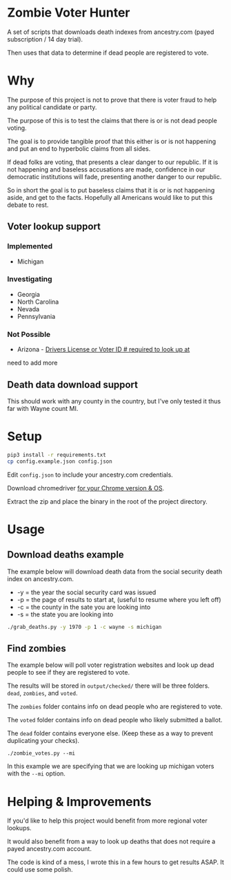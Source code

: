 # Zombie Voter Hunter

A set of scripts that downloads death indexes from ancestry.com (payed subscription / 14 day trial). 

Then uses that data to determine if dead people are registered to vote.

# Why

The purpose of this project is not to prove that there is voter fraud to help any political candidate or party.

The purpose of this is to test the claims that there is or is not dead people voting.

The goal is to provide tangible proof that this either is or is not happening and put an end to hyperbolic claims from all sides.

If dead folks are voting, that presents a clear danger to our republic.
If it is not happening and baseless accusations are made, confidence in our democratic institutions will fade, presenting another danger to our republic.

So in short the goal is to put baseless claims that it is or is not happening aside, and get to the facts. Hopefully all Americans would like to put this debate to rest.

## Voter lookup support

### Implemented 

* Michigan

### Investigating

* Georgia
* North Carolina
* Nevada
* Pennsylvania

### Not Possible

* Arizona - [Drivers License or Voter ID # required to look up at](https://my.arizona.vote/WhereToVote.aspx?s=individual&Language=en)

need to add more

## Death data download support

This should work with any county in the country, but I've only tested it thus far with Wayne count MI.

# Setup

```bash
pip3 install -r requirements.txt
cp config.example.json config.json 
```

Edit `config.json` to include your ancestry.com credentials. 

Download chromedriver [for your Chrome version & OS](https://chromedriver.chromium.org/downloads).

Extract the zip and place the binary in the root of the project directory.

# Usage

## Download deaths example

The example below will download death data from the social security death index on ancestry.com.

* -y = the year the social security card was issued
* -p = the page of results to start at, (useful to resume where you left off)
* -c = the county in the sate you are looking into
* -s = the state you are looking into

```bash
./grab_deaths.py -y 1970 -p 1 -c wayne -s michigan
```

## Find zombies

The example below will poll voter registration websites and look up dead people to see if they are registered to vote.

The results will be stored in `output/checked/` there will be three folders. `dead`, `zombies`, and `voted`.

The `zombies` folder contains info on dead people who are registered to vote.

The `voted` folder contains info on dead people who likely submitted a ballot.

The `dead` folder contains everyone else. (Keep these as a way to prevent duplicating your checks).

```
./zombie_votes.py --mi
```

In this example we are specifying that we are looking up michigan voters with the `--mi` option.

# Helping & Improvements

If you'd like to help this project would benefit from more regional voter lookups.

It would also benefit from a way to look up deaths that does not require a payed ancestry.com account.

The code is kind of a mess, I wrote this in a few hours to get results ASAP. It could use some polish.
